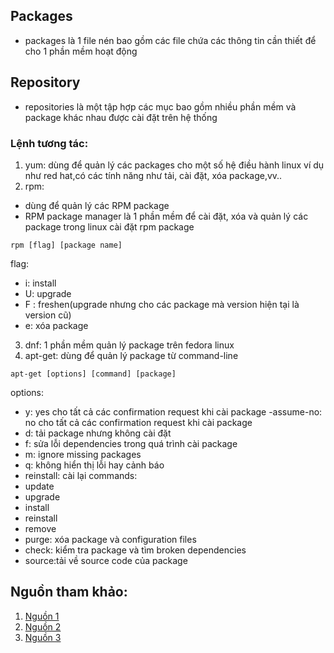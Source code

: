 ## Packages
- packages là 1 file nén bao gồm các file chứa các thông tin cần thiết để cho 1 phần mềm hoạt động 
## Repository
- repositories là một tập hợp các mục bao gồm nhiều phần mềm và package khác nhau được cài đặt trên hệ thống
### Lệnh tương tác:
1. yum: dùng để quản lý các packages cho một số hệ điều hành linux ví dụ như red hat,có các tính năng như tải, cài đặt, xóa package,vv..
2. rpm:
- dùng để quản lý các RPM package
- RPM package manager là 1 phần mềm để cài đặt, xóa và quản lý các package trong linux
cài đặt rpm package
```
rpm [flag] [package name]
```
flag:
- i: install
- U: upgrade
- F : freshen(upgrade nhưng cho các package mà version hiện tại là version cũ)
- e: xóa package

3. dnf: 1 phần mềm quản lý package trên fedora linux
4. apt-get: dùng để quản lý package từ command-line 
```
apt-get [options] [command] [package]
```
options:
- y: yes cho tất cả các confirmation request khi cài package
-assume-no: no cho tất cả các confirmation request khi cài package
- d: tải package nhưng không cài đặt
- f: sửa lỗi dependencies trong quá trình cài package
- m: ignore missing packages
- q: không hiển thị lỗi hay cảnh báo
- reinstall: cài lại
commands:
- update
- upgrade
- install
- reinstall
- remove
- purge: xóa package và configuration files
- check: kiểm tra package và tìm broken dependencies
- source:tải về source code của package
 
## Nguồn tham khảo:
1. [Nguồn 1](https://www.geeksforgeeks.org/)
2. [Nguồn 2](https://phoenixnap.com/)
3. [Nguồn 3](https://access.redhat.com/)

